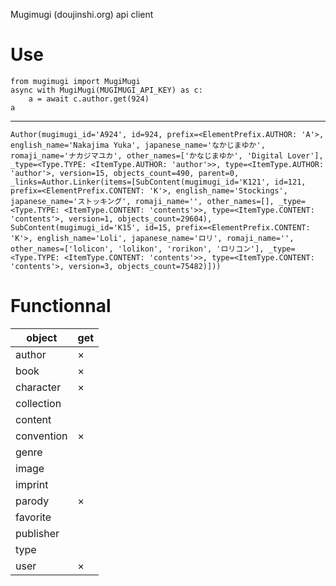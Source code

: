 Mugimugi (doujinshi.org) api client

# Use
    from mugimugi import MugiMugi
    async with MugiMugi(MUGIMUGI_API_KEY) as c:
        a = await c.author.get(924)
    a
---
    Author(mugimugi_id='A924', id=924, prefix=<ElementPrefix.AUTHOR: 'A'>, english_name='Nakajima Yuka', japanese_name='なかじまゆか', romaji_name='ナカジマユカ', other_names=['かなじまゆか', 'Digital Lover'], _type=<Type.TYPE: <ItemType.AUTHOR: 'author'>>, type=<ItemType.AUTHOR: 'author'>, version=15, objects_count=490, parent=0, _links=Author.Linker(items=[SubContent(mugimugi_id='K121', id=121, prefix=<ElementPrefix.CONTENT: 'K'>, english_name='Stockings', japanese_name='ストッキング', romaji_name='', other_names=[], _type=<Type.TYPE: <ItemType.CONTENT: 'contents'>>, type=<ItemType.CONTENT: 'contents'>, version=1, objects_count=29604), SubContent(mugimugi_id='K15', id=15, prefix=<ElementPrefix.CONTENT: 'K'>, english_name='Loli', japanese_name='ロリ', romaji_name='', other_names=['lolicon', 'lolikon', 'rorikon', 'ロリコン'], _type=<Type.TYPE: <ItemType.CONTENT: 'contents'>>, type=<ItemType.CONTENT: 'contents'>, version=3, objects_count=75482)]))

# Functionnal

|object    |get|
|----------|---|
|author    | × |
|book      | × |
|character | × |
|collection|   |
|content   |   |
|convention| × |
|genre     |   |
|image     |   |
|imprint   |   |
|parody    | × |
|favorite  |   |
|publisher |   |
|type      |   |
|user      | × |

